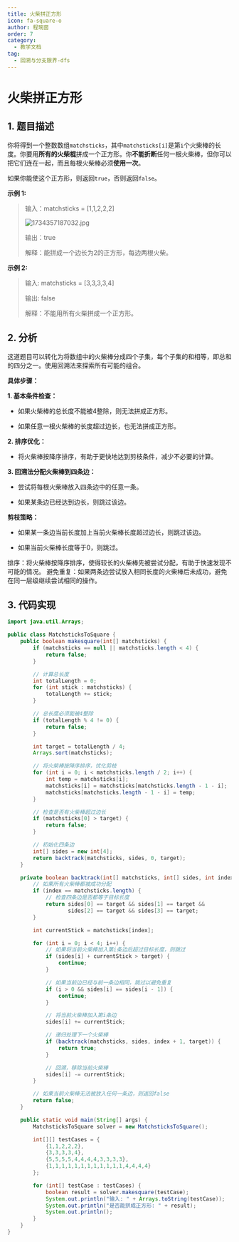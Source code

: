 ```yaml
---
title: 火柴拼正方形
icon: fa-square-o
author: 程琬茵
order: 7
category:
  - 教学文档
tag:
  - 回溯与分支限界-dfs
---
```



# 火柴拼正方形
## 1. 题目描述

你将得到一个整数数组`matchsticks`，其中`matchsticks[i]`是第`i`个火柴棒的长度。你要用**所有的火柴棍**拼成一个正方形。你**不能折断**任何一根火柴棒，但你可以把它们连在一起，而且每根火柴棒必须**使用一次**。

如果你能使这个正方形，则返回`true`，否则返回`false`。

 

  **示例 1:**
> 输入：matchsticks = [1,1,2,2,2]
>
> ![1734357187032.jpg](https://img.picui.cn/free/2024/12/16/676030c82e45b.jpg)
> 
> 输出：true
>
> 解释：能拼成一个边长为2的正方形，每边两根火柴。

**示例 2:**
>
> 输入: matchsticks = [3,3,3,3,4]
>
> 输出: false
> 
> 解释：不能用所有火柴拼成一个正方形。

## 2. 分析
  这道题目可以转化为将数组中的火柴棒分成四个子集，每个子集的和相等，即总和的四分之一。使用回溯法来探索所有可能的组合。

  **具体步骤：**

**1. 基本条件检查：**

- 如果火柴棒的总长度不能被4整除，则无法拼成正方形。

- 如果任意一根火柴棒的长度超过边长，也无法拼成正方形。

**2. 排序优化：**

- 将火柴棒按降序排序，有助于更快地达到剪枝条件，减少不必要的计算。

**3. 回溯法分配火柴棒到四条边：**

- 尝试将每根火柴棒放入四条边中的任意一条。

- 如果某条边已经达到边长，则跳过该边。

**剪枝策略：**

- 如果某一条边当前长度加上当前火柴棒长度超过边长，则跳过该边。

- 如果当前火柴棒长度等于0，则跳过。

排序：将火柴棒按降序排序，使得较长的火柴棒先被尝试分配，有助于快速发现不可能的情况。
避免重复：如果两条边尝试放入相同长度的火柴棒后未成功，避免在同一层级继续尝试相同的操作。

## 3. 代码实现
```java
import java.util.Arrays;

public class MatchsticksToSquare {
    public boolean makesquare(int[] matchsticks) {
        if (matchsticks == null || matchsticks.length < 4) {
            return false;
        }

        // 计算总长度
        int totalLength = 0;
        for (int stick : matchsticks) {
            totalLength += stick;
        }

        // 总长度必须能被4整除
        if (totalLength % 4 != 0) {
            return false;
        }

        int target = totalLength / 4;
        Arrays.sort(matchsticks);

        // 将火柴棒按降序排序，优化剪枝
        for (int i = 0; i < matchsticks.length / 2; i++) {
            int temp = matchsticks[i];
            matchsticks[i] = matchsticks[matchsticks.length - 1 - i];
            matchsticks[matchsticks.length - 1 - i] = temp;
        }

        // 检查是否有火柴棒超过边长
        if (matchsticks[0] > target) {
            return false;
        }

        // 初始化四条边
        int[] sides = new int[4];
        return backtrack(matchsticks, sides, 0, target);
    }

    private boolean backtrack(int[] matchsticks, int[] sides, int index, int target) {
        // 如果所有火柴棒都被成功分配
        if (index == matchsticks.length) {
            // 检查四条边是否都等于目标长度
            return sides[0] == target && sides[1] == target &&
                   sides[2] == target && sides[3] == target;
        }

        int currentStick = matchsticks[index];

        for (int i = 0; i < 4; i++) {
            // 如果将当前火柴棒加入第i条边后超过目标长度，则跳过
            if (sides[i] + currentStick > target) {
                continue;
            }

            // 如果当前边已经与前一条边相同，跳过以避免重复
            if (i > 0 && sides[i] == sides[i - 1]) {
                continue;
            }

            // 将当前火柴棒加入第i条边
            sides[i] += currentStick;

            // 递归处理下一个火柴棒
            if (backtrack(matchsticks, sides, index + 1, target)) {
                return true;
            }

            // 回溯，移除当前火柴棒
            sides[i] -= currentStick;
        }

        // 如果当前火柴棒无法被放入任何一条边，则返回false
        return false;
    }

    public static void main(String[] args) {
        MatchsticksToSquare solver = new MatchsticksToSquare();

        int[][] testCases = {
            {1,1,2,2,2},
            {3,3,3,3,4},
            {5,5,5,5,4,4,4,4,3,3,3,3},
            {1,1,1,1,1,1,1,1,1,1,1,1,4,4,4,4}
        };

        for (int[] testCase : testCases) {
            boolean result = solver.makesquare(testCase);
            System.out.println("输入: " + Arrays.toString(testCase));
            System.out.println("是否能拼成正方形: " + result);
            System.out.println();
        }
    }
}
```
